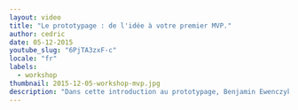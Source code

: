 ```yaml
---
layout: video
title: "Le prototypage : de l'idée à votre premier MVP."
author: cedric
date: 05-12-2015
youtube_slug: "6PjTA3zxF-c"
locale: "fr"
labels:
  - workshop
thumbnail: 2015-12-05-workshop-mvp.jpg
description: "Dans cette introduction au prototypage, Benjamin Ewenczyk vous propose de commencer à poser les briques de votre service en seulement quelques heures afin de délivrer une première expérience à vos utilisateurs."
---
```

